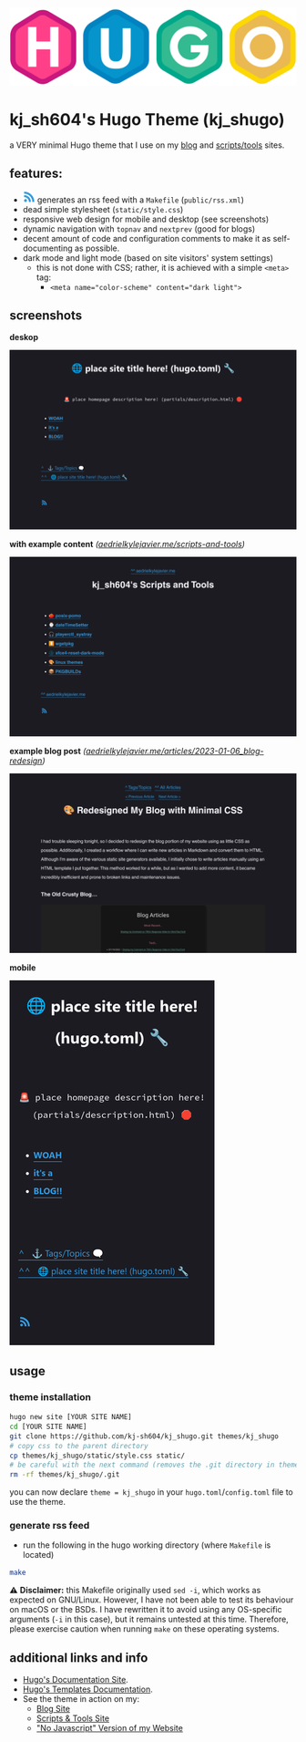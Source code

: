 ![Hugo Logo](assets/hugo-logo.png)

# kj_sh604's Hugo Theme (kj_shugo)

a VERY minimal Hugo theme that I use on my [blog](https://aedrielkylejavier.me/articles/) and [scripts/tools](https://aedrielkylejavier.me/scripts-and-tools/) sites.

## features:
* ![rss logo](assets/rss.webp) generates an rss feed with a `Makefile` (`public/rss.xml`)
* dead simple stylesheet (`static/style.css`)
* responsive web design for mobile and desktop (see screenshots)
* dynamic navigation with `topnav` and `nextprev` (good for blogs)
* decent amount of code and configuration comments to make it as self-documenting as possible.
* dark mode and light mode (based on site visitors' system settings)
    * this is not done with CSS; rather, it is achieved with a simple `<meta>` tag:
        * `<meta name="color-scheme" content="dark light">`

## screenshots

**deskop**

![scrot on desktop](assets/desktop-scrot.png)

**with example content** *([aedrielkylejavier.me/scripts-and-tools](https://aedrielkylejavier.me/scripts-and-tools/))*

![scrot with content](assets/example_content-scrot.png)

**example blog post** *([aedrielkylejavier.me/articles/2023-01-06_blog-redesign](https://aedrielkylejavier.me/articles/2023-01-06_blog-redesign/))*

![scrot of example blogpost](assets/blog-example-scrot.png)

**mobile**

![scrot on mobile](assets/mobile-scrot.png)

## usage

### theme installation

```bash
hugo new site [YOUR SITE NAME]
cd [YOUR SITE NAME]
git clone https://github.com/kj-sh604/kj_shugo.git themes/kj_shugo
# copy css to the parent directory
cp themes/kj_shugo/static/style.css static/
# be careful with the next command (removes the .git directory in themes/kj_shugo)
rm -rf themes/kj_shugo/.git
```

you can now declare `theme = kj_shugo` in your `hugo.toml`/`config.toml` file to use the theme.

### generate rss feed

* run the following in the hugo working directory (where `Makefile` is located)
```bash
make
```
⚠ **Disclaimer:** this Makefile originally used `sed -i`, which works as expected on GNU/Linux. However, I have not been able to test its behaviour on macOS or the BSDs. I have rewritten it to avoid using any OS-specific arguments (`-i` in this case), but it remains untested at this time. Therefore, please exercise caution when running `make` on these operating systems.

## additional links and info

* [Hugo's Documentation Site](https://gohugo.io/documentation/).
* [Hugo's Templates Documentation](https://gohugo.io/templates/).
* See the theme in action on my:
    * [Blog Site](https://aedrielkylejavier.me/articles/)
    * [Scripts & Tools Site](https://aedrielkylejavier.me/scripts-and-tools/)
    * ["No Javascript" Version of my Website](https://aedrielkylejavier.me/noscript/)
